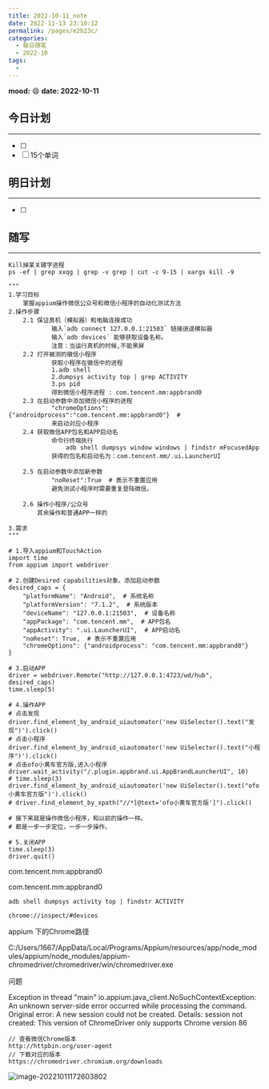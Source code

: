 ```yaml
---
title: 2022-10-11_note
date: 2022-11-13 23:10:12
permalink: /pages/e2b23c/
categories:
  - 每日随笔
  - 2022-10
tags:
  - 
---
```

**mood:** :smile:  									**date: 2022-10-11**  
## 今日计划  
------
- [ ]  
- [ ]  15个单词
## 明日计划  
------
- [ ]  
## 随写 
------

```
Kill掉某关键字进程
ps -ef | grep xxqg | grep -v grep | cut -c 9-15 | xargs kill -9
```

```
"""
1.学习目标
    掌握appium操作微信公众号和微信小程序的自动化测试方法
2.操作步骤
    2.1 保证真机（模拟器）和电脑连接成功
            输入`adb connect 127.0.0.1:21503` 链接逍遥模拟器
            输入`adb devices` 能够获取设备名称。
            注意：当运行真机的时候,不能黑屏
    2.2 打开被测的徽信小程序
            获取小程序在徽信中的进程
            1.adb shell
            2.dumpsys activity top | grep ACTIVITY
            3.ps pid
            得到微信小程序进程 : com.tencent.mm:appbrand0
    2.3 在启动参数中添加微信小程序的进程
            "chromeOptions":{"androidprocess":"com.tencent.mm:appbrand0"}  #
            来启动对应小程序
    2.4 获取微信APP包名和APP启动名
            命令行终端执行
                adb shell dumpsys window windows | findstr mFocusedApp
            获得的包名和启动名为：com.tencent.mm/.ui.LauncherUI

    2.5 在启动参数中添加新参数
            "noReset":True  # 表示不重置应用
            避免测试小程序时需要重复登陆微信。

    2.6 操作小程序/公众号
        其余操作和普通APP一样的

3.需求
"""

# 1.导入appium和TouchAction
import time
from appium import webdriver

# 2.创建Desired capabilities对象，添加启动参数
desired_caps = {
    "platformName": "Android",  # 系统名称
    "platformVersion": "7.1.2",  # 系统版本
    "deviceName": "127.0.0.1:21503",  # 设备名称
    "appPackage": "com.tencent.mm",  # APP包名
    "appActivity": ".ui.LauncherUI",  # APP启动名
    "noReset": True,  # 表示不重置应用
    "chromeOptions": {"androidprocess": "com.tencent.mm:appbrand0"}
}

# 3.启动APP
driver = webdriver.Remote("http://127.0.0.1:4723/wd/hub", desired_caps)
time.sleep(5)

# 4.操作APP
# 点击发现
driver.find_element_by_android_uiautomator('new UiSelector().text("发现")').click()
# 点击小程序
driver.find_element_by_android_uiautomator('new UiSelector().text("小程序")').click()
# 点击ofo小黄车官方版,进入小程序
driver.wait_activity("/.plugin.appbrand.ui.AppBrandLauncherUI", 10)
# time.sleep(3)
driver.find_element_by_android_uiautomator('new UiSelector().text("ofo小黄车官方版")').click()
# driver.find_element_by_xpath("//*[@text='ofo小黄车官方版']").click()

# 接下来就是操作微信小程序，和以前的操作一样。
# 都是一步一步定位，一步一步操作。

# 5.关闭APP
time.sleep(3)
driver.quit()
```

com.tencent.mm:appbrand0

com.tencent.mm:appbrand0

```
adb shell dumpsys activity top | findstr ACTIVITY

chrome://inspect/#devices
```

appium 下的Chrome路径

C:/Users/1667/AppData/Local/Programs/Appium/resources/app/node_modules/appium/node_modules/appium-chromedriver/chromedriver/win/chromedriver.exe





问题

Exception in thread "main" io.appium.java_client.NoSuchContextException: An unknown server-side error occurred while processing the command. Original error: A new session could not be created. Details: session not created: This version of ChromeDriver only supports Chrome version 86

```
// 查看微信Chrome版本 
http://httpbin.org/user-agent
// 下载对应的版本
https://chromedriver.chromium.org/downloads
```

![image-20221011172603802](https://img.ggball.top/img/image-20221011172603802.png?picGo)